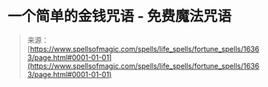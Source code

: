 <!--yml

分类: 未分类

日期: 2024-06-12 18:56:28

-->

# 一个简单的金钱咒语 - 免费魔法咒语

> 来源：[https://www.spellsofmagic.com/spells/life_spells/fortune_spells/16363/page.html#0001-01-01](https://www.spellsofmagic.com/spells/life_spells/fortune_spells/16363/page.html#0001-01-01)

